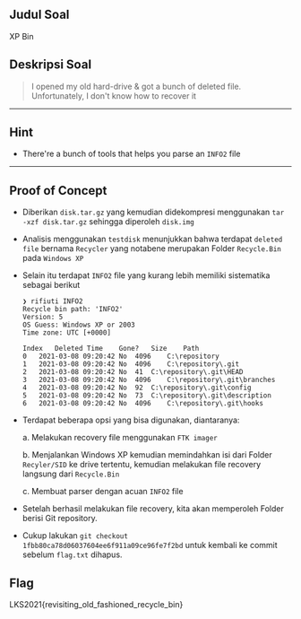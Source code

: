 ## Judul Soal
XP Bin

## Deskripsi Soal

> I opened my old hard-drive & got a bunch of deleted file. Unfortunately, I don't know how to recover it
---

## Hint
- There're a bunch of tools that helps you parse an `INFO2` file

---
## Proof of Concept

- Diberikan `disk.tar.gz` yang kemudian didekompresi menggunakan `tar -xzf disk.tar.gz` sehingga diperoleh `disk.img`
- Analisis menggunakan `testdisk` menunjukkan bahwa terdapat `deleted file` bernama `Recycler` yang notabene merupakan Folder `Recycle.Bin` pada `Windows XP`
- Selain itu terdapat `INFO2` file yang kurang lebih memiliki sistematika sebagai berikut

    ```
    ❯ rifiuti INFO2
    Recycle bin path: 'INFO2'
    Version: 5
    OS Guess: Windows XP or 2003
    Time zone: UTC [+0000]

    Index	Deleted Time	Gone?	Size	Path
    0	2021-03-08 09:20:42	No	4096	C:\repository
    1	2021-03-08 09:20:42	No	4096	C:\repository\.git
    2	2021-03-08 09:20:42	No	41	C:\repository\.git\HEAD
    3	2021-03-08 09:20:42	No	4096	C:\repository\.git\branches
    4	2021-03-08 09:20:42	No	92	C:\repository\.git\config
    5	2021-03-08 09:20:42	No	73	C:\repository\.git\description
    6	2021-03-08 09:20:42	No	4096	C:\repository\.git\hooks
    ```

- Terdapat beberapa opsi yang bisa digunakan, diantaranya:

  a. Melakukan recovery file menggunakan `FTK imager` 

  b. Menjalankan Windows XP kemudian memindahkan isi dari Folder `Recyler/SID` ke drive tertentu, kemudian melakukan file recovery langsung dari `Recycle.Bin`

  c. Membuat parser dengan acuan `INFO2` file

- Setelah berhasil melakukan file recovery, kita akan memperoleh Folder berisi Git repository.
- Cukup lakukan `git checkout 1fbb80ca78d06037604ee6f911a09ce96fe7f2bd` untuk kembali ke commit sebelum `flag.txt` dihapus.

## Flag

LKS2021{revisiting_old_fashioned_recycle_bin}
